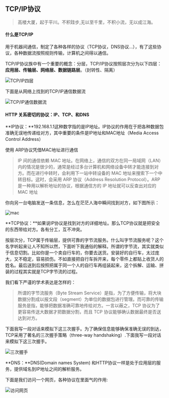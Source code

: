 ## TCP/IP协议
> 高楼大厦，起于平川。不积跬步,无以至千里，不积小流，无以成江海。

#### 什么是TCP/IP

用于机器间通信，制定了各种各样的协议（TCP协议，DNS协议...），有了这些协议，各种数据流按照规则传输，计算机之间得以通信。  

TCP/IP协议族中有一个重要的概念：分层，TCP/IP协议按照层次分为以下四层：**应用层、传输层、网络层、数据链路层**。（封转性、隔离）  

<img src="http://images2015.cnblogs.com/blog/785686/201602/785686-20160201222741647-914447447.png" alt="TCP/IP四层">

下面是从网络上找到的TCP/IP通信数据流  

<img src="http://images2015.cnblogs.com/blog/785686/201602/785686-20160201223112616-1937529463.jpg" alt="TCP/IP通信数据流">

#### HTTP 关系密切的协议：IP、TCP、和DNS

**IP协议：**192.168.1.1这种数字指的是IP地址。IP协议的作用在于把各种数据包准确无误地传递给对方，其中重要的条件是IP地址和MAC地址（Media Access Control Address）  

使用 ARP协议凭借MAC地址进行通信  

> IP 间的通信依赖 MAC 地址。在网络上，通信的双方在同一局域网（LAN）内的情况是很少的，通常是经过多台计算机和网络设备中转才能连接到对方。而在进行中转时，会利用下一站中转设备的 MAC 地址来搜索下一个中转目标。这时，会采用 ARP 协议（Address Resolution Protocol）。ARP 是一种用以解析地址的协议，根据通信方的 IP 地址就可以反查出对应的 MAC 地址

你向另一台电脑发送一条信息，怎么在茫茫人海中瞬间找到对方，如下图所示：  

<img src="http://images2015.cnblogs.com/blog/785686/201602/785686-20160201231521929-1635094019.png" alt="mac">

**TCP协议：**如果说IP协议是找到对方的详细地址。那么TCP协议就是把安全的东西带给对方。各有分工，互不冲突。  

按层次分，TCP属于传输层，提供可靠的字节流服务。什么叫字节流服务呢？这个名字听起来让人不知所以然，下面听下我通俗的解释。所谓的字节流，其实就类似于信息切割。比如你是一个卖自行车的，你要去送货。安装好的自行车，太过庞大，又不稳定，容易损伤。不如直接把自行车拆开来，每个零件上都贴上收货人的姓名。最后送到后按照把属于同一个人的自行车再组装起来，这个拆解、运输、拼装的过程其实就是TCP字节流的过程。  

我们看下严谨的学术表达是怎样的：  

>  所谓的字节流服务（Byte Stream Service）是指，为了方便传输，将大块数据分割成以报文段（segment）为单位的数据包进行管理。而可靠的传输服务是指，能够把数据准确可靠地传给对方。一言以蔽之，TCP 协议为了更容易传送大数据才把数据分割，而且 TCP 协议能够确认数据最终是否送达到对方。

下面我写一段对话来模拟下这三次握手。为了确保信息能够确保准确无误的到达，TCP采用了著名的三次握手策略（three-way handshaking）.下面我写一段对话来模拟下这三次握手。  

<img src="http://images2015.cnblogs.com/blog/785686/201602/785686-20160201234441944-1271451860.png" alt="三次握手">

**DNS：**DNS(Domain names System) 和HTTP协议一样是处于应用层的服务，提供域名到IP地址之间的解析服务。

下面是我们访问一个网页，各种协议在里面气的作用:  

<img src="http://images2015.cnblogs.com/blog/785686/201602/785686-20160201235309225-1640442692.jpg" alt="访问网页">


